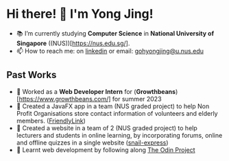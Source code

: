 # Hi there! 👋 I'm Yong Jing!
- 📚 I’m currently studying **Computer Science** in **National University of Singapore** ((NUS))[https://nus.edu.sg/].
- 📫 How to reach me: on [linkedin](https://www.linkedin.com/in/yong-jing-goh-948605219/) or email: gohyongjing@u.nus.edu

## Past Works
- 💼 Worked as a **Web Developer Intern** for (**Growthbeans**)[https://www.growthbeans.com/] for summer 2023
- 🌱 Created a JavaFX app in a team (NUS graded project) to help Non Profit Organisations store contact information of volunteers and elderly members. ([FriendlyLink](https://github.com/AY2223S2-CS2103T-W12-1/tp))
- 🌱 Created a website in a team of 2 (NUS graded project) to help lecturers and students in online learning, by incorporating forums, online and offline quizzes in a single website ([snail-express](https://snail-express.firebaseapp.com))
- 🌱 Learnt web development by following along [The Odin Project](https://www.theodinproject.com/)

<!--
**gohyongjing/gohyongjing** is a ✨ _special_ ✨ repository because its `README.md` (this file) appears on your GitHub profile.

Here are some ideas to get you started:

- 🔭 I’m currently working on ...
- 🌱 I’m currently learning ...
- 👯 I’m looking to collaborate on ...
- 🤔 I’m looking for help with ...
- 💬 Ask me about ...
- 📫 How to reach me: ...
- 😄 Pronouns: ...
- ⚡ Fun fact: ...
-->
